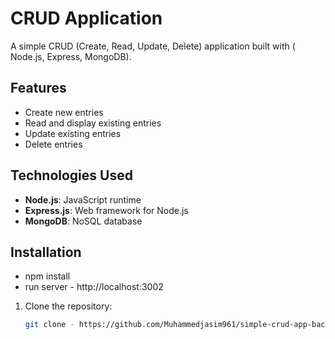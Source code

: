# CRUD Application

A simple CRUD (Create, Read, Update, Delete) application built with ( Node.js, Express, MongoDB).

## Features

- Create new entries
- Read and display existing entries
- Update existing entries
- Delete entries

## Technologies Used

- **Node.js**: JavaScript runtime
- **Express.js**: Web framework for Node.js
- **MongoDB**: NoSQL database

## Installation

- npm install
- run server - http://localhost:3002

1. Clone the repository:
   ```bash
   git clone - https://github.com/Muhammedjasim961/simple-crud-app-backend
   ```

